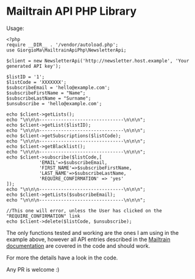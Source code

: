 # Mailtrain API PHP Library

Usage:

```
<?php
require __DIR__ . '/vendor/autoload.php';
use GiorgioMa\MailtrainApiPhp\NewsletterApi;

$client = new NewsletterApi('http://newsletter.host.example', 'Your generated API key');

$listID = '1';
$listCode = 'XXXXXXX';
$subscribeEmail = 'hello@example.com';
$subscribeFirstName = "Name";
$subscribeLastName = "Surname";
$unsubscribe = 'hello@example.com';

echo $client->getLists();
echo "\n\n\n-------------------------------\n\n\n";
echo $client->getList($listID);
echo "\n\n\n-------------------------------\n\n\n";
echo $client->getSubscriptions($listCode);
echo "\n\n\n-------------------------------\n\n\n";
echo $client->getBlacklist();
echo "\n\n\n-------------------------------\n\n\n";
echo $client->subscribe($listCode,[
			'EMAIL'=>$subscribeEmail,
			'FIRST_NAME'=>$subscribeFirstName,
			'LAST_NAME'=>$subscribeLastName,
			'REQUIRE_CONFIRMATION' => 'yes'
]);
echo "\n\n\n-------------------------------\n\n\n";
echo $client->getLists($subscribeEmail);
echo "\n\n\n-------------------------------\n\n\n";

//This one will error, unless the User has clicked on the "REQUIRE_CONFIRMATION" link
echo $client->delete($listCode, $unsubscribe);
```

The only functions tested and working are the ones I am using in the example above, however all API entries described in the [Mailtrain documentation](https://github.com/Mailtrain-org/mailtrain/wiki/Using-API) are covered in the code and should work.

For more the details have a look in the code.

Any PR is welcome :)